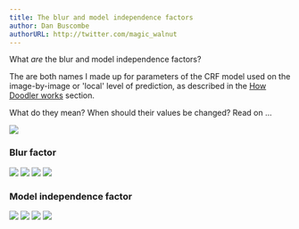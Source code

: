 ```yaml
---
title: The blur and model independence factors
author: Dan Buscombe
authorURL: http://twitter.com/magic_walnut
---
```


What *are* the blur and model independence factors?  

The are both names I made up for parameters of the CRF model used on the image-by-image or 'local' level of prediction, as described in the [How Doodler works](https://dbuscombe-usgs.github.io/dash_doodler/docs/tutorial-extras/how-doodler-works) section.

What do they mean? When should their values be changed? Read on ...

![](../static/img/parameters/doodles.png)


### Blur factor

![](../static/img/parameters/theta1-mu1.png)
![](../static/img/parameters/theta15-mu1.png)
![](../static/img/parameters/theta35-mu1.png)
![](../static/img/parameters/theta63-mu1.png)


### Model independence factor

![](../static/img/parameters/theta1-mu1.png)
![](../static/img/parameters/theta1-mu14.png)
![](../static/img/parameters/theta1-mu34.png)
![](../static/img/parameters/theta1-mu73.png)
